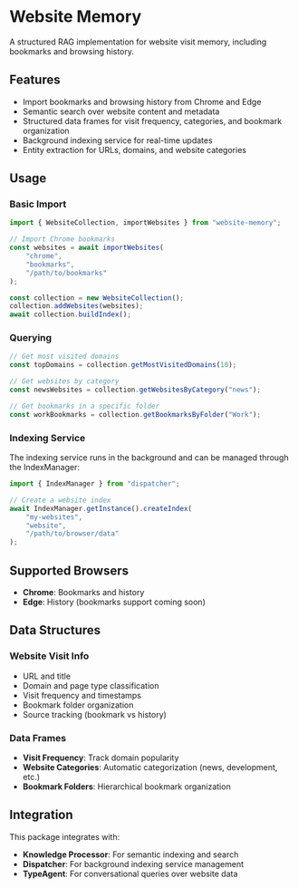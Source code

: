 # Website Memory

A structured RAG implementation for website visit memory, including bookmarks and browsing history.

## Features

- Import bookmarks and browsing history from Chrome and Edge
- Semantic search over website content and metadata
- Structured data frames for visit frequency, categories, and bookmark organization
- Background indexing service for real-time updates
- Entity extraction for URLs, domains, and website categories

## Usage

### Basic Import

```typescript
import { WebsiteCollection, importWebsites } from "website-memory";

// Import Chrome bookmarks
const websites = await importWebsites(
    "chrome", 
    "bookmarks", 
    "/path/to/bookmarks"
);

const collection = new WebsiteCollection();
collection.addWebsites(websites);
await collection.buildIndex();
```

### Querying

```typescript
// Get most visited domains
const topDomains = collection.getMostVisitedDomains(10);

// Get websites by category
const newsWebsites = collection.getWebsitesByCategory("news");

// Get bookmarks in a specific folder
const workBookmarks = collection.getBookmarksByFolder("Work");
```

### Indexing Service

The indexing service runs in the background and can be managed through the IndexManager:

```typescript
import { IndexManager } from "dispatcher";

// Create a website index
await IndexManager.getInstance().createIndex(
    "my-websites", 
    "website", 
    "/path/to/browser/data"
);
```

## Supported Browsers

- **Chrome**: Bookmarks and history
- **Edge**: History (bookmarks support coming soon)

## Data Structures

### Website Visit Info
- URL and title
- Domain and page type classification
- Visit frequency and timestamps
- Bookmark folder organization
- Source tracking (bookmark vs history)

### Data Frames
- **Visit Frequency**: Track domain popularity
- **Website Categories**: Automatic categorization (news, development, etc.)
- **Bookmark Folders**: Hierarchical bookmark organization

## Integration

This package integrates with:
- **Knowledge Processor**: For semantic indexing and search
- **Dispatcher**: For background indexing service management
- **TypeAgent**: For conversational queries over website data
